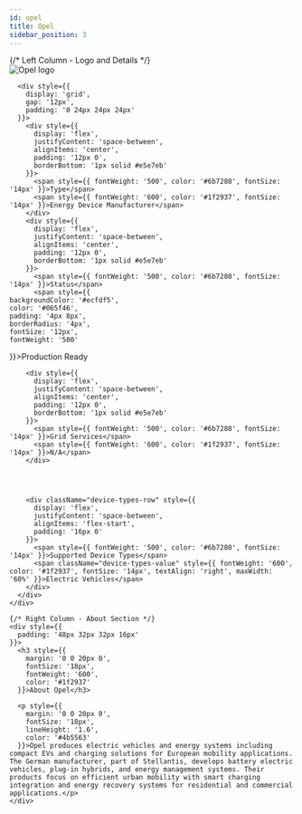 ```yaml
---
id: opel
title: Opel
sidebar_position: 3
---
```



<div style={{
  background: '#ffffff',
  border: '1px solid #d1d5db',
  borderRadius: '12px',
  marginBottom: '32px'
}}>
  <div className="manufacturer-hero-desktop">
    {/* Left Column - Logo and Details */}
    <div style={{
      borderRight: '1px solid #d1d5db',
      background: '#f8fcff',
      borderRadius: '8px',
      display: 'flex',
      flexDirection: 'column',
      height: '100%'
    }}>
      <div style={{
        display: 'flex',
        alignItems: 'center',
        gap: '20px',
        marginBottom: '32px',
        padding: '24px 24px 0 24px'
      }}>
        <div style={{
          background: '#ffffff',
          border: '1px solid #e5e7eb',
          borderRadius: '12px',
          padding: '16px',
          flexShrink: '0',
          width: '160px',
          height: '100px',
          display: 'flex',
          alignItems: 'center',
          justifyContent: 'center',
          boxShadow: '0 1px 3px 0 rgba(0, 0, 0, 0.1), 0 1px 2px 0 rgba(0, 0, 0, 0.06)'
        }}>
          <img 
        src="https://device.cms.texture.energy/logo/Opel.svg" 
        alt="Opel logo" 
        style={{ 
          width: '100%',
          height: '100%',
          objectFit: 'contain',
          filter: 'brightness(0) saturate(100%) invert(0%) sepia(0%) saturate(0%) hue-rotate(0deg) brightness(0%) contrast(100%)',
          opacity: '0.9'
        }}
      />
        </div>
      </div>
      
      <div style={{
        display: 'grid',
        gap: '12px',
        padding: '0 24px 24px 24px'
      }}>
        <div style={{
          display: 'flex',
          justifyContent: 'space-between',
          alignItems: 'center',
          padding: '12px 0',
          borderBottom: '1px solid #e5e7eb'
        }}>
          <span style={{ fontWeight: '500', color: '#6b7280', fontSize: '14px' }}>Type</span>
          <span style={{ fontWeight: '600', color: '#1f2937', fontSize: '14px' }}>Energy Device Manufacturer</span>
        </div>
        <div style={{
          display: 'flex',
          justifyContent: 'space-between',
          alignItems: 'center',
          padding: '12px 0',
          borderBottom: '1px solid #e5e7eb'
        }}>
          <span style={{ fontWeight: '500', color: '#6b7280', fontSize: '14px' }}>Status</span>
          <span style={{ 
    backgroundColor: '#ecfdf5',
    color: '#065f46',
    padding: '4px 8px',
    borderRadius: '4px',
    fontSize: '12px',
    fontWeight: '500'
  }}>Production Ready</span>
        </div>
        

        
        <div style={{
          display: 'flex',
          justifyContent: 'space-between',
          alignItems: 'center',
          padding: '12px 0',
          borderBottom: '1px solid #e5e7eb'
        }}>
          <span style={{ fontWeight: '500', color: '#6b7280', fontSize: '14px' }}>Grid Services</span>
          <span style={{ fontWeight: '600', color: '#1f2937', fontSize: '14px' }}>N/A</span>
        </div>
        

        
        
        <div className="device-types-row" style={{
          display: 'flex',
          justifyContent: 'space-between',
          alignItems: 'flex-start',
          padding: '16px 0'
        }}>
          <span style={{ fontWeight: '500', color: '#6b7280', fontSize: '14px' }}>Supported Device Types</span>
          <span className="device-types-value" style={{ fontWeight: '600', color: '#1f2937', fontSize: '14px', textAlign: 'right', maxWidth: '60%' }}>Electric Vehicles</span>
        </div>
      </div>
    </div>
    
    {/* Right Column - About Section */}
    <div style={{
      padding: '48px 32px 32px 16px'
    }}>
      <h3 style={{
        margin: '0 0 20px 0',
        fontSize: '18px',
        fontWeight: '600',
        color: '#1f2937'
      }}>About Opel</h3>
      
      <p style={{
        margin: '0 0 20px 0',
        fontSize: '18px',
        lineHeight: '1.6',
        color: '#4b5563'
      }}>Opel produces electric vehicles and energy systems including compact EVs and charging solutions for European mobility applications. The German manufacturer, part of Stellantis, develops battery electric vehicles, plug-in hybrids, and energy management systems. Their products focus on efficient urban mobility with smart charging integration and energy recovery systems for residential and commercial applications.</p>
    </div>
  </div>
</div>





